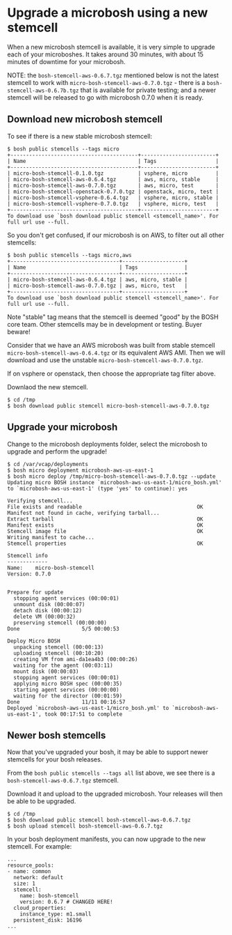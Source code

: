 # Upgrade a microbosh using a new stemcell

When a new microbosh stemcell is available, it is very simple to upgrade each of your microboshes. It takes around 30 minutes, with about 15 minutes of downtime for your microbosh.

NOTE: the `bosh-stemcell-aws-0.6.7.tgz` mentioned below is not the latest stemcell to work with `micro-bosh-stemcell-aws-0.7.0.tgz` - there is a `bosh-stemcell-aws-0.6.7b.tgz` that is available for private testing; and a newer stemcell will be released to go with microbosh 0.7.0 when it is ready.

## Download new microbosh stemcell

To see if there is a new stable microbosh stemcell:

```
$ bosh public stemcells --tags micro
+-----------------------------------------+------------------------+
| Name                                    | Tags                   |
+-----------------------------------------+------------------------+
| micro-bosh-stemcell-0.1.0.tgz           | vsphere, micro         |
| micro-bosh-stemcell-aws-0.6.4.tgz       | aws, micro, stable     |
| micro-bosh-stemcell-aws-0.7.0.tgz       | aws, micro, test       |
| micro-bosh-stemcell-openstack-0.7.0.tgz | openstack, micro, test |
| micro-bosh-stemcell-vsphere-0.6.4.tgz   | vsphere, micro, stable |
| micro-bosh-stemcell-vsphere-0.7.0.tgz   | vsphere, micro, test   |
+-----------------------------------------+------------------------+
To download use `bosh download public stemcell <stemcell_name>'. For full url use --full.
```

So you don't get confused, if our microbosh is on AWS, to filter out all other stemcells:

```
$ bosh public stemcells --tags micro,aws
+-----------------------------------+--------------------+
| Name                              | Tags               |
+-----------------------------------+--------------------+
| micro-bosh-stemcell-aws-0.6.4.tgz | aws, micro, stable |
| micro-bosh-stemcell-aws-0.7.0.tgz | aws, micro, test   |
+-----------------------------------+--------------------+
To download use `bosh download public stemcell <stemcell_name>'. For full url use --full.
```

Note "stable" tag means that the stemcell is deemed "good" by the BOSH core team. Other stemcells may be in development or testing. Buyer beware!

Consider that we have an AWS microbosh was built from stable stemcell `micro-bosh-stemcell-aws-0.6.4.tgz` or its equivalent AWS AMI. Then we will download and use the unstable `micro-bosh-stemcell-aws-0.7.0.tgz`.

If on vsphere or openstack, then choose the appropriate tag filter above.

Downlaod the new stemcell.

```
$ cd /tmp
$ bosh download public stemcell micro-bosh-stemcell-aws-0.7.0.tgz
```

## Upgrade your microbosh

Change to the microbosh deployments folder, select the microbosh to upgrade and perform the upgrade!

```
$ cd /var/vcap/deployments
$ bosh micro deployment microbosh-aws-us-east-1
$ bosh micro deploy /tmp/micro-bosh-stemcell-aws-0.7.0.tgz --update
Updating micro BOSH instance `microbosh-aws-us-east-1/micro_bosh.yml' to `microbosh-aws-us-east-1' (type 'yes' to continue): yes

Verifying stemcell...
File exists and readable                                     OK
Manifest not found in cache, verifying tarball...
Extract tarball                                              OK
Manifest exists                                              OK
Stemcell image file                                          OK
Writing manifest to cache...
Stemcell properties                                          OK

Stemcell info
-------------
Name:    micro-bosh-stemcell
Version: 0.7.0


Prepare for update
  stopping agent services (00:00:01)                                                                
  unmount disk (00:00:07)                                                                           
  detach disk (00:00:12)                                                                            
  delete VM (00:00:32)                                                                              
  preserving stemcell (00:00:00)                                                                    
Done                    5/5 00:00:53                                                                

Deploy Micro BOSH
  unpacking stemcell (00:00:13)                                                                     
  uploading stemcell (00:10:20)                                                                     
  creating VM from ami-da1ea4b3 (00:00:26)                                                          
  waiting for the agent (00:03:11)                                                                  
  mount disk (00:00:03)                                                                             
  stopping agent services (00:00:01)                                                                
  applying micro BOSH spec (00:00:35)                                                               
  starting agent services (00:00:00)                                                                
  waiting for the director (00:01:59)                                                               
Done                    11/11 00:16:57                                                              
Deployed `microbosh-aws-us-east-1/micro_bosh.yml' to `microbosh-aws-us-east-1', took 00:17:51 to complete
```

## Newer bosh stemcells

Now that you've upgraded your bosh, it may be able to support newer stemcells for your bosh releases.

From the `bosh public stemcells --tags all` list above, we see there is a `bosh-stemcell-aws-0.6.7.tgz` stemcell.

Download it and upload to the upgraded microbosh. Your releases will then be able to be upgraded.

```
$ cd /tmp
$ bosh download public stemcell bosh-stemcell-aws-0.6.7.tgz
$ bosh upload stemcell bosh-stemcell-aws-0.6.7.tgz
```

In your bosh deployment manifests, you can now upgrade to the new stemcell. For example:

```
...
resource_pools:
- name: common
  network: default
  size: 1
  stemcell:
    name: bosh-stemcell
    version: 0.6.7 # CHANGED HERE!
  cloud_properties:
    instance_type: m1.small
  persistent_disk: 16196
...
```